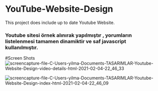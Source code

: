 # YouTube-Website-Design
This project does include up to date Youtube Website.
### Youtube sitesi örnek alınırak yapılmıştır , yorumların listelenmesi tamamen dinamiktir ve saf javascript kullanılmıştır.
#Screen Shots
![screencapture-file-C-Users-yilma-Documents-TASARIMLAR-Youtube-Website-Design-video-details-html-2021-02-04-22_46_33](https://user-images.githubusercontent.com/44698680/106947082-fd473b00-673a-11eb-837e-3d9a7f613af3.png)


![screencapture-file-C-Users-yilma-Documents-TASARIMLAR-Youtube-Website-Design-index-html-2021-02-04-22_46_09](https://user-images.githubusercontent.com/44698680/106947085-fe786800-673a-11eb-9ac4-f510439b19e5.png)
